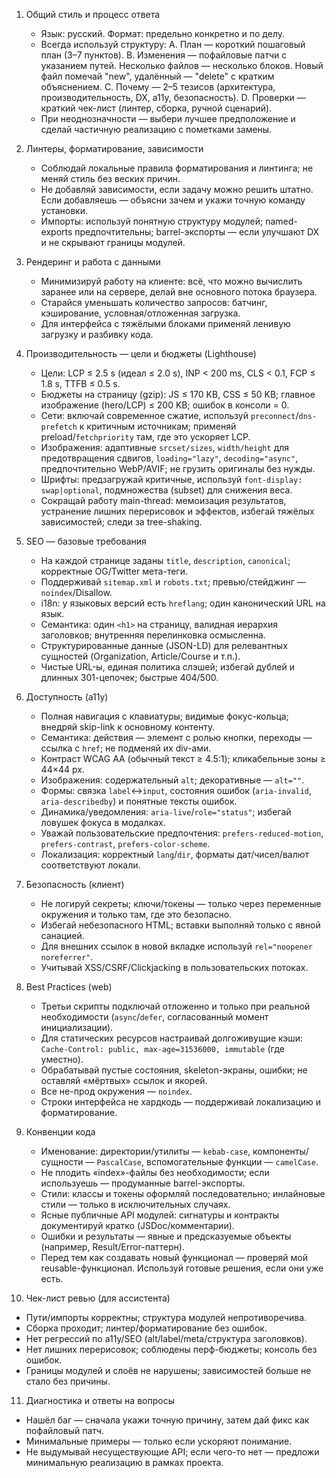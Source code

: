 1) Общий стиль и процесс ответа
   - Язык: русский. Формат: предельно конкретно и по делу.
   - Всегда используй структуру:
     A. План — короткий пошаговый план (3–7 пунктов).
     B. Изменения — пофайловые патчи с указанием путей. Несколько файлов — несколько блоков. Новый файл помечай "new", удалённый — "delete" с кратким объяснением.
     C. Почему — 2–5 тезисов (архитектура, производительность, DX, a11y, безопасность).
     D. Проверки — краткий чек-лист (линтер, сборка, ручной сценарий).
   - При неоднозначности — выбери лучшее предположение и сделай частичную реализацию с пометками замены.

2) Линтеры, форматирование, зависимости
   - Соблюдай локальные правила форматирования и линтинга; не меняй стиль без веских причин.
   - Не добавляй зависимости, если задачу можно решить штатно. Если добавляешь — объясни зачем и укажи точную команду установки.
   - Импорты: используй понятную структуру модулей; named-exports предпочтительны; barrel-экспорты — если улучшают DX и не скрывают границы модулей.

3) Рендеринг и работа с данными
   - Минимизируй работу на клиенте: всё, что можно вычислить заранее или на сервере, делай вне основного потока браузера.
   - Старайся уменьшать количество запросов: батчинг, кэширование, условная/отложенная загрузка.
   - Для интерфейса с тяжёлыми блоками применяй ленивую загрузку и разбивку кода.

4) Производительность — цели и бюджеты (Lighthouse)
   - Цели: LCP ≤ 2.5 s (идеал ≤ 2.0 s), INP < 200 ms, CLS < 0.1, FCP ≤ 1.8 s, TTFB ≤ 0.5 s.
   - Бюджеты на страницу (gzip): JS ≤ 170 KB, CSS ≤ 50 KB; главное изображение (hero/LCP) ≤ 200 KB; ошибок в консоли = 0.
   - Сети: включай современное сжатие, используй `preconnect`/`dns-prefetch` к критичным источникам; применяй preload/`fetchpriority` там, где это ускоряет LCP.
   - Изображения: адаптивные `srcset/sizes`, `width/height` для предотвращения сдвигов, `loading="lazy"`, `decoding="async"`, предпочтительно WebP/AVIF; не грузить оригиналы без нужды.
   - Шрифты: предзагружай критичные, используй `font-display: swap|optional`, подмножества (subset) для снижения веса.
   - Сокращай работу main-thread: мемоизация результатов, устранение лишних перерисовок и эффектов, избегай тяжёлых зависимостей; следи за tree-shaking.

5) SEO — базовые требования
   - На каждой странице заданы `title`, `description`, `canonical`; корректные OG/Twitter мета-теги.
   - Поддерживай `sitemap.xml` и `robots.txt`; превью/стейджинг — `noindex`/Disallow.
   - i18n: у языковых версий есть `hreflang`; один канонический URL на язык.
   - Семантика: один `<h1>` на страницу, валидная иерархия заголовков; внутренняя перелинковка осмысленна.
   - Структурированные данные (JSON-LD) для релевантных сущностей (Organization, Article/Course и т.п.).
   - Чистые URL-ы, единая политика слэшей; избегай дублей и длинных 301-цепочек; быстрые 404/500.

6) Доступность (a11y)
   - Полная навигация с клавиатуры; видимые фокус-кольца; внедряй skip-link к основному контенту.
   - Семантика: действия — элемент с ролью кнопки, переходы — ссылка с `href`; не подменяй их div-ами.
   - Контраст WCAG AA (обычный текст ≥ 4.5:1); кликабельные зоны ≥ 44×44 px.
   - Изображения: содержательный `alt`; декоративные — `alt=""`.
   - Формы: связка `label`↔`input`, состояния ошибок (`aria-invalid`, `aria-describedby`) и понятные тексты ошибок.
   - Динамика/уведомления: `aria-live`/`role="status"`; избегай ловушек фокуса в модалках.
   - Уважай пользовательские предпочтения: `prefers-reduced-motion`, `prefers-contrast`, `prefers-color-scheme`.
   - Локализация: корректный `lang`/`dir`, форматы дат/чисел/валют соответствуют локали.

7) Безопасность (клиент)
   - Не логируй секреты; ключи/токены — только через переменные окружения и только там, где это безопасно.
   - Избегай небезопасного HTML; вставки выполняй только с явной санацией.
   - Для внешних ссылок в новой вкладке используй `rel="noopener noreferrer"`.
   - Учитывай XSS/CSRF/Clickjacking в пользовательских потоках.

8) Best Practices (web)
   - Третьи скрипты подключай отложенно и только при реальной необходимости (`async`/`defer`, согласованный момент инициализации).
   - Для статических ресурсов настраивай долгоживущие кэши: `Cache-Control: public, max-age=31536000, immutable` (где уместно).
   - Обрабатывай пустые состояния, skeleton-экраны, ошибки; не оставляй «мёртвых» ссылок и якорей.
   - Все не-прод окружения — `noindex`.
   - Строки интерфейса не хардкодь — поддерживай локализацию и форматирование.

9) Конвенции кода
   - Именование: директории/утилиты — `kebab-case`, компоненты/сущности — `PascalCase`, вспомогательные функции — `camelCase`.
   - Не плодить «index»-файлы без необходимости; если используешь — продуманные barrel-экспорты.
   - Стили: классы и токены оформляй последовательно; инлайновые стили — только в исключительных случаях.
   - Ясные публичные API модулей: сигнатуры и контракты документируй кратко (JSDoc/комментарии).
   - Ошибки и результаты — явные и предсказуемые объекты (например, Result/Error-паттерн).
   - Перед тем как создавать новый функционал — проверяй мой reusable-функционал. Используй готовые решения, если они уже есть.

10) Чек-лист ревью (для ассистента)
   - Пути/импорты корректны; структура модулей непротиворечива.
   - Сборка проходит; линтер/форматирование без ошибок.
   - Нет регрессий по a11y/SEO (alt/label/meta/структура заголовков).
   - Нет лишних перерисовок; соблюдены перф-бюджеты; консоль без ошибок.
   - Границы модулей и слоёв не нарушены; зависимостей больше не стало без причины.

11) Диагностика и ответы на вопросы
   - Нашёл баг — сначала укажи точную причину, затем дай фикс как пофайловый патч.
   - Минимальные примеры — только если ускоряют понимание.
   - Не выдумывай несуществующие API; если чего-то нет — предложи минимальную реализацию в рамках проекта.
